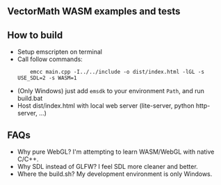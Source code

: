VectorMath WASM examples and tests
----------------------------------

How to build
------------
- Setup emscripten on terminal
- Call follow commands:
    ```console
        emcc main.cpp -I../../include -o dist/index.html -lGL -s USE_SDL=2 -s WASM=1
    ```
- (Only Windows) just add `emsdk` to your environment `Path`, and run build.bat
- Host dist/index.html with local web server (lite-server, python http-server, ...)

FAQs
----
- Why pure WebGL? I'm attempting to learn WASM/WebGL with native C/C++.
- Why SDL instead of GLFW? I feel SDL more cleaner and better.
- Where the build.sh? My development environment is only Windows.